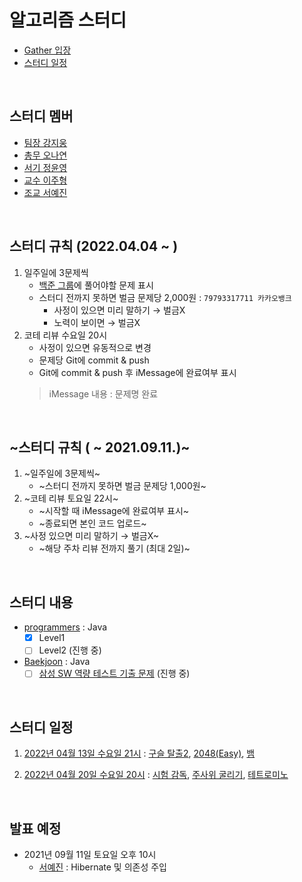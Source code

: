 # 알고리즘 스터디
- [Gather 입장](https://app.gather.town/app/eJpFuAmrssti9KgG/kim)
- [스터디 일정](#스터디-일정)

<br />

## 스터디 멤버
- [팀장 강지웅](https://github.com/JIW00NG)
- [총무 오나연](https://github.com/yeon97)
- [서기 정윤영](https://github.com/Zzeongyx2)
- [교수 이주형](https://github.com/yamiblack)
- [조교 서예진](https://github.com/yejin25)

<br />

## 스터디 규칙 (2022.04.04 ~ )
1. 일주일에 3문제씩
    - [백준 그룹](https://www.acmicpc.net/group/14425)에 풀어야할 문제 표시
    - 스터디 전까지 못하면 벌금 문제당 2,000원 : ```79793317711 카카오뱅크```
        - 사정이 있으면 미리 말하기 → 벌금X
        - 노력이 보이면 → 벌금X  
2. 코테 리뷰 수요일 20시
    - 사정이 있으면 유동적으로 변경
    - 문제당 Git에 commit & push
    - Git에 commit & push 후 iMessage에 완료여부 표시
    > iMessage 내용 : 문제명 완료

<br />

## ~스터디 규칙 ( ~ 2021.09.11.)~
1. ~일주일에 3문제씩~
    - ~스터디 전까지 못하면 벌금 문제당 1,000원~
2. ~코테 리뷰 토요일 22시~
    - ~시작할 때 iMessage에 완료여부 표시~
    - ~종료되면 본인 코드 업로드~
3. ~사정 있으면 미리 말하기 → 벌금X~
    - ~해당 주차 리뷰 전까지 풀기 (최대 2일)~

<br />

## 스터디 내용
- [programmers](https://programmers.co.kr/learn/challenges) : Java 
    - [x] Level1
    - [ ] Level2 (진행 중)
- [Baekjoon](https://www.acmicpc.net/) : Java
    - [ ] [삼성 SW 역량 테스트 기출 문제](https://www.acmicpc.net/workbook/view/1152) (진행 중)

<br />

## 스터디 일정
1. [2022년 04월 13일 수요일 21시](https://www.acmicpc.net/group/practice/view/14425/1) : [구슬 탈출2](https://www.acmicpc.net/problem/13460), [2048(Easy)](https://www.acmicpc.net/problem/12100), [뱀](https://www.acmicpc.net/problem/3190)

2. [2022년 04월 20일 수요일 20시](https://www.acmicpc.net/group/practice/view/14425/2) : [시험 감독](https://www.acmicpc.net/problem/13458), [주사위 굴리기](https://www.acmicpc.net/problem/14499), [테트로미노](https://www.acmicpc.net/problem/14500)

<br />

## 발표 예정
- 2021년 09월 11일 토요일 오후 10시
    - [서예진](https://github.com/yejin25) : Hibernate 및 의존성 주입

